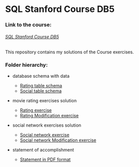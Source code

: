 # SQL Stanford Course DB5

### Link to the course:
###### [SQL Stanford Course DB5](https://lagunita.stanford.edu/courses/DB/SQL/SelfPaced/info)


This repository contains my solutions of the Course exercises.

### Folder hierarchy:

- database schema with data

  - [Rating table schema](https://github.com/smitgajjar/SQL-Stanford-Course/blob/master/database%20schema%20with%20data/rating.sql)
  - [Social table schema](https://github.com/smitgajjar/SQL-Stanford-Course/blob/master/database%20schema%20with%20data/social.sql)
  
- movie rating exercises solution

  - [Rating exercise](https://github.com/smitgajjar/SQL-Stanford-Course/blob/master/movie%20rating%20exercises%20solution/movie_rating_exercise_stanford.sql)
  - [Rating Modification exercise](https://github.com/smitgajjar/SQL-Stanford-Course/blob/master/movie%20rating%20exercises%20solution/movie_rating_modification_exercise_stanford.sql)
  
- social network exercises solution

  - [Social network exercise](https://github.com/smitgajjar/SQL-Stanford-Course/blob/master/social%20network%20exercises%20solution/social_network_exercise_stanford.sql)
  - [Social network Modification exercise](https://github.com/smitgajjar/SQL-Stanford-Course/blob/master/social%20network%20exercises%20solution/social_network_modification_exercise_tanford.sql)

- statement of accomplishment

  - [Statement in PDF format](https://github.com/smitgajjar/SQL-Stanford-Course/blob/master/statement%20of%20accomplishment/Statement.pdf)
